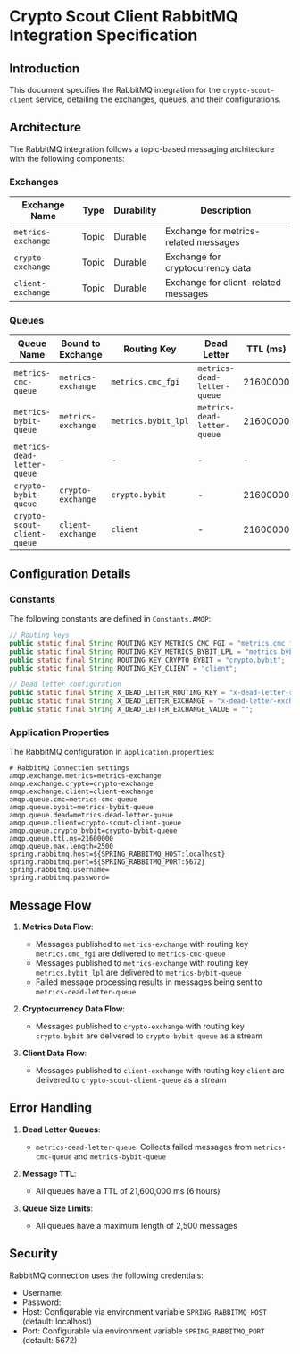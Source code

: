 # Crypto Scout Client RabbitMQ Integration Specification

## Introduction

This document specifies the RabbitMQ integration for the `crypto-scout-client` service, detailing the exchanges, queues,
and their configurations.

## Architecture

The RabbitMQ integration follows a topic-based messaging architecture with the following components:

### Exchanges

| Exchange Name      | Type  | Durability | Description                           |
|--------------------|-------|------------|---------------------------------------|
| `metrics-exchange` | Topic | Durable    | Exchange for metrics-related messages |
| `crypto-exchange`  | Topic | Durable    | Exchange for cryptocurrency data      |
| `client-exchange`  | Topic | Durable    | Exchange for client-related messages  |

### Queues

| Queue Name                  | Bound to Exchange  | Routing Key         | Dead Letter                 | TTL (ms) | Max Length |
|-----------------------------|--------------------|---------------------|-----------------------------|----------|------------|
| `metrics-cmc-queue`         | `metrics-exchange` | `metrics.cmc_fgi`   | `metrics-dead-letter-queue` | 21600000 | 2500       |
| `metrics-bybit-queue`       | `metrics-exchange` | `metrics.bybit_lpl` | `metrics-dead-letter-queue` | 21600000 | 2500       |
| `metrics-dead-letter-queue` | -                  | -                   | -                           | -        | -          |
| `crypto-bybit-queue`        | `crypto-exchange`  | `crypto.bybit`      | -                           | 21600000 | 2500       |
| `crypto-scout-client-queue` | `client-exchange`  | `client`            | -                           | 21600000 | 2500       |

## Configuration Details

### Constants

The following constants are defined in `Constants.AMQP`:

```java
// Routing keys
public static final String ROUTING_KEY_METRICS_CMC_FGI = "metrics.cmc_fgi";
public static final String ROUTING_KEY_METRICS_BYBIT_LPL = "metrics.bybit_lpl";
public static final String ROUTING_KEY_CRYPTO_BYBIT = "crypto.bybit";
public static final String ROUTING_KEY_CLIENT = "client";

// Dead letter configuration
public static final String X_DEAD_LETTER_ROUTING_KEY = "x-dead-letter-routing-key";
public static final String X_DEAD_LETTER_EXCHANGE = "x-dead-letter-exchange";
public static final String X_DEAD_LETTER_EXCHANGE_VALUE = "";
```

### Application Properties

The RabbitMQ configuration in `application.properties`:

```properties
# RabbitMQ Connection settings
amqp.exchange.metrics=metrics-exchange
amqp.exchange.crypto=crypto-exchange
amqp.exchange.client=client-exchange
amqp.queue.cmc=metrics-cmc-queue
amqp.queue.bybit=metrics-bybit-queue
amqp.queue.dead=metrics-dead-letter-queue
amqp.queue.client=crypto-scout-client-queue
amqp.queue.crypto_bybit=crypto-bybit-queue
amqp.queue.ttl.ms=21600000
amqp.queue.max.length=2500
spring.rabbitmq.host=${SPRING_RABBITMQ_HOST:localhost}
spring.rabbitmq.port=${SPRING_RABBITMQ_PORT:5672}
spring.rabbitmq.username=
spring.rabbitmq.password=
```

## Message Flow

1. **Metrics Data Flow**:
    - Messages published to `metrics-exchange` with routing key `metrics.cmc_fgi` are delivered to
      `metrics-cmc-queue`
    - Messages published to `metrics-exchange` with routing key `metrics.bybit_lpl` are delivered to
      `metrics-bybit-queue`
    - Failed message processing results in messages being sent to `metrics-dead-letter-queue`

2. **Cryptocurrency Data Flow**:
    - Messages published to `crypto-exchange` with routing key `crypto.bybit` are delivered to `crypto-bybit-queue` as a
      stream

3. **Client Data Flow**:
    - Messages published to `client-exchange` with routing key `client` are delivered to `crypto-scout-client-queue` as
      a stream

## Error Handling

1. **Dead Letter Queues**:
    - `metrics-dead-letter-queue`: Collects failed messages from `metrics-cmc-queue` and `metrics-bybit-queue`

2. **Message TTL**:
    - All queues have a TTL of 21,600,000 ms (6 hours)

3. **Queue Size Limits**:
    - All queues have a maximum length of 2,500 messages

## Security

RabbitMQ connection uses the following credentials:

- Username: 
- Password: 
- Host: Configurable via environment variable `SPRING_RABBITMQ_HOST` (default: localhost)
- Port: Configurable via environment variable `SPRING_RABBITMQ_PORT` (default: 5672)
